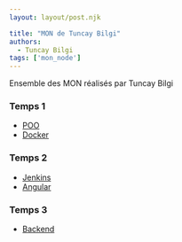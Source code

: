 ```yaml
---
layout: layout/post.njk

title: "MON de Tuncay Bilgi"
authors:
  - Tuncay Bilgi
tags: ['mon_node']
---
```


<!-- début résumé -->

Ensemble des MON réalisés par Tuncay Bilgi

<!-- fin résumé -->


### Temps 1
- [POO](./MON/POO) 
- [Docker](./MON/Docker)

### Temps 2
- [Jenkins](./MON/Jenkins) 
- [Angular](./MON/Angular)

### Temps 3
- [Backend](./MON/Backend)
